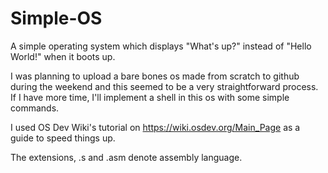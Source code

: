 # Simple-OS 
A simple operating system which displays "What's up?" instead of "Hello World!" when it boots up.

I was planning to upload a bare bones os made from scratch to github during the weekend and this seemed to be a very straightforward process. If I have more time, I'll implement a shell in this os with some simple commands.

I used OS Dev Wiki's tutorial on https://wiki.osdev.org/Main_Page as a guide to speed things up.

The extensions, .s and .asm denote assembly language. 
 
